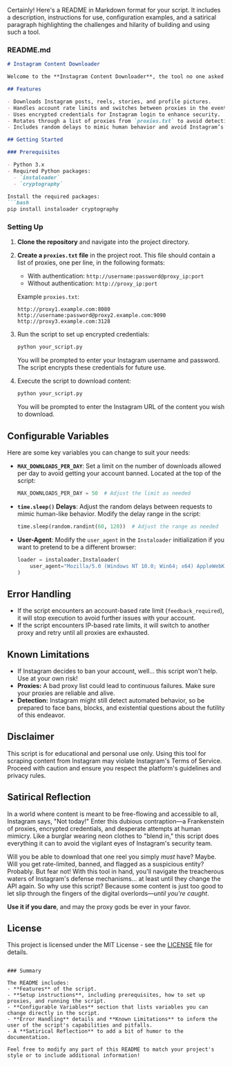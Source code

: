 Certainly! Here's a README in Markdown format for your script. It includes a description, instructions for use, configuration examples, and a satirical paragraph highlighting the challenges and hilarity of building and using such a tool.

### README.md

```markdown
# Instagram Content Downloader

Welcome to the **Instagram Content Downloader**, the tool no one asked for, but here it is anyway! This script allows you to download posts, reels, stories, and profile pictures from Instagram using `Instaloader`. It employs proxies to avoid Instagram’s harsh rate limits and attempts to stay incognito by mimicking human-like behavior (albeit, very poorly).

## Features

- Downloads Instagram posts, reels, stories, and profile pictures.
- Handles account rate limits and switches between proxies in the event of IP-based rate limits.
- Uses encrypted credentials for Instagram login to enhance security.
- Rotates through a list of proxies from `proxies.txt` to avoid detection (or so it hopes).
- Includes random delays to mimic human behavior and avoid Instagram’s wrath.

## Getting Started

### Prerequisites

- Python 3.x
- Required Python packages:
  - `instaloader`
  - `cryptography`

Install the required packages:
```bash
pip install instaloader cryptography
```

### Setting Up

1. **Clone the repository** and navigate into the project directory.

2. **Create a `proxies.txt` file** in the project root. This file should contain a list of proxies, one per line, in the following formats:
    - With authentication: `http://username:password@proxy_ip:port`
    - Without authentication: `http://proxy_ip:port`
    
    Example `proxies.txt`:
    ```text
    http://proxy1.example.com:8080
    http://username:password@proxy2.example.com:9090
    http://proxy3.example.com:3128
    ```

3. Run the script to set up encrypted credentials:
    ```bash
    python your_script.py
    ```
    You will be prompted to enter your Instagram username and password. The script encrypts these credentials for future use.

4. Execute the script to download content:
    ```bash
    python your_script.py
    ```
    You will be prompted to enter the Instagram URL of the content you wish to download.

## Configurable Variables

Here are some key variables you can change to suit your needs:

- **`MAX_DOWNLOADS_PER_DAY`**: Set a limit on the number of downloads allowed per day to avoid getting your account banned. Located at the top of the script:
    ```python
    MAX_DOWNLOADS_PER_DAY = 50  # Adjust the limit as needed
    ```

- **`time.sleep()` Delays**: Adjust the random delays between requests to mimic human-like behavior. Modify the delay range in the script:
    ```python
    time.sleep(random.randint(60, 120))  # Adjust the range as needed
    ```

- **User-Agent**: Modify the `user_agent` in the `Instaloader` initialization if you want to pretend to be a different browser:
    ```python
    loader = instaloader.Instaloader(
        user_agent="Mozilla/5.0 (Windows NT 10.0; Win64; x64) AppleWebKit/537.36 (KHTML, like Gecko) Chrome/91.0.4472.124 Safari/537.36"
    )
    ```

## Error Handling

- If the script encounters an account-based rate limit (`feedback_required`), it will stop execution to avoid further issues with your account.
- If the script encounters IP-based rate limits, it will switch to another proxy and retry until all proxies are exhausted.

## Known Limitations

- If Instagram decides to ban your account, well… this script won't help. Use at your own risk!
- **Proxies:** A bad proxy list could lead to continuous failures. Make sure your proxies are reliable and alive.
- **Detection:** Instagram might still detect automated behavior, so be prepared to face bans, blocks, and existential questions about the futility of this endeavor.

## Disclaimer

This script is for educational and personal use only. Using this tool for scraping content from Instagram may violate Instagram's Terms of Service. Proceed with caution and ensure you respect the platform's guidelines and privacy rules.

## Satirical Reflection

In a world where content is meant to be free-flowing and accessible to all, Instagram says, "Not today!" Enter this dubious contraption—a Frankenstein of proxies, encrypted credentials, and desperate attempts at human mimicry. Like a burglar wearing neon clothes to "blend in," this script does everything it can to avoid the vigilant eyes of Instagram's security team. 

Will you be able to download that one reel you simply *must* have? Maybe. Will you get rate-limited, banned, and flagged as a suspicious entity? Probably. But fear not! With this tool in hand, you'll navigate the treacherous waters of Instagram's defense mechanisms... at least until they change the API again. So why use this script? Because some content is just too good to let slip through the fingers of the digital overlords—*until you're caught*.

**Use it if you dare**, and may the proxy gods be ever in your favor.

## License

This project is licensed under the MIT License - see the [LICENSE](LICENSE) file for details.
```

### Summary

The README includes:
- **Features** of the script.
- **Setup instructions**, including prerequisites, how to set up proxies, and running the script.
- **Configurable Variables** section that lists variables you can change directly in the script.
- **Error Handling** details and **Known Limitations** to inform the user of the script's capabilities and pitfalls.
- A **Satirical Reflection** to add a bit of humor to the documentation.

Feel free to modify any part of this README to match your project's style or to include additional information!
